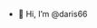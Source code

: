 - 👋 Hi, I’m @daris66


<!---
daris66/daris66 is a ✨ special ✨ repository because its `README.md` (this file) appears on your GitHub profile.
You can click the Preview link to take a look at your changes.
--->
